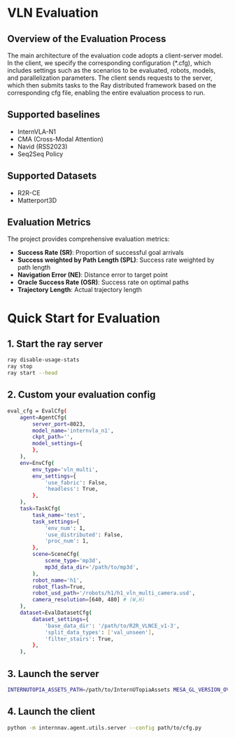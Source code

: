 # VLN Evaluation

## Overview of the Evaluation Process
The main architecture of the evaluation code adopts a client-server model. In the client, we specify the corresponding configuration (*.cfg), which includes settings such as the scenarios to be evaluated, robots, models, and parallelization parameters. The client sends requests to the server, which then submits tasks to the Ray distributed framework based on the corresponding cfg file, enabling the entire evaluation process to run.


## Supported baselines
- InternVLA-N1
- CMA (Cross-Modal Attention)
- Navid (RSS2023)
- Seq2Seq Policy

## Supported Datasets
- R2R-CE
- Matterport3D

## Evaluation Metrics

The project provides comprehensive evaluation metrics:

- **Success Rate (SR)**: Proportion of successful goal arrivals
- **Success weighted by Path Length (SPL)**: Success rate weighted by path length
- **Navigation Error (NE)**: Distance error to target point
- **Oracle Success Rate (OSR)**: Success rate on optimal paths
- **Trajectory Length**: Actual trajectory length


# Quick Start for Evaluation

## 1. Start the ray server
```bash
ray disable-usage-stats
ray stop
ray start --head
```

## 2. Custom your evaluation config
```bash
eval_cfg = EvalCfg(
    agent=AgentCfg(
        server_port=8023,
        model_name='internvla_n1',
        ckpt_path='',
        model_settings={
        },
    ),
    env=EnvCfg(
        env_type='vln_multi',
        env_settings={
            'use_fabric': False,
            'headless': True,
        },
    ),
    task=TaskCfg(
        task_name='test',
        task_settings={
            'env_num': 1,
            'use_distributed': False,
            'proc_num': 1,
        },
        scene=SceneCfg(
            scene_type='mp3d',
            mp3d_data_dir='/path/to/mp3d',
        ),
        robot_name='h1',
        robot_flash=True,
        robot_usd_path='/robots/h1/h1_vln_multi_camera.usd',
        camera_resolution=[640, 480] # (W,H)
    ),
    dataset=EvalDatasetCfg(
        dataset_settings={
            'base_data_dir': '/path/to/R2R_VLNCE_v1-3',
            'split_data_types': ['val_unseen'],
            'filter_stairs': True,
        },
    ),
```
## 3. Launch the server
```bash
INTERNUTOPIA_ASSETS_PATH=/path/to/InternUTopiaAssets MESA_GL_VERSION_OVERRIDE=4.6 python scripts/eval/eval.py --config path/to/cfg.py
```

## 4. Launch the client
```bash
python -m internnav.agent.utils.server --config path/to/cfg.py
```
